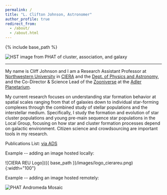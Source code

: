 ```yaml
---
permalink: /
title: "L. Clifton Johnson, Astronomer"
author_profile: true
redirect_from: 
  - /about/
  - /about.html
---
```


{% include base_path %}

![HST image from PHAT of cluster, association, and galaxy](https://bpb-us-e1.wpmucdn.com/sites.northwestern.edu/dist/5/1928/files/2017/09/cropped-b21crop-12qj9v2.png)

---------

My name is Cliff Johnson and I am a Research Assistant Professor at [Northwestern University](https://www.northwestern.edu/) in [CIERA](https://ciera.northwestern.edu/) and the [Dept. of Physics and Astronomy](https://physics.northwestern.edu/), and the Co-Director & Science Lead of the [Zooniverse](https://www.zooniverse.org/) at the [Adler Planetarium](https://www.adlerplanetarium.org/).

My current research focuses on understanding star formation behavior at spatial scales ranging from that of galaxies down to individual star-forming complexes through the combined study of stellar populations and the interstellar medium. Specifically, I study the formation and evolution of star cluster populations and young pre-main sequence star populations in the Local Group, focusing on how star and cluster formation processes depend on galactic environment. Citizen science and crowdsourcing are important tools in my research.

Publications List: [via ADS](https://ui.adsabs.harvard.edu/#search/q=orcid%3A0000-0001-6421-0953&sort=date%20desc%2C%20bibcode%20desc)

Example -- adding an image hosted locally:

![CIERA REU Logo]({{ base_path }}/images/logo_cierareu.png){:width="100"}

Example -- adding an image hosted remotely:

![PHAT Andromeda Mosaic](https://panoptes-uploads.zooniverse.org/production/project_attached_image/049c71e3-6a77-4476-b3aa-8daf3f6b7578.jpeg)